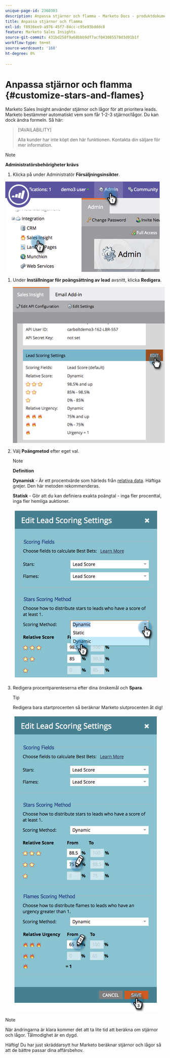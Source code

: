```yaml
---
unique-page-id: 2360303
description: Anpassa stjärnor och flamma - Marketo Docs - produktdokumentation
title: Anpassa stjärnor och flamma
exl-id: f8936ee9-a976-45f7-84cc-c95e93bdddc8
feature: Marketo Sales Insights
source-git-commit: 431bd258f9a68bbb9df7acf043085578d3d91b1f
workflow-type: tm+mt
source-wordcount: '168'
ht-degree: 0%

---
```


# Anpassa stjärnor och flamma {#customize-stars-and-flames}

Marketo Sales Insight använder stjärnor och lågor för att prioritera leads. Marketo bestämmer automatiskt vem som får 1-2-3 stjärnor/lågor. Du kan dock ändra formeln. Så här:

>[!AVAILABILITY]
>
>Alla kunder har inte köpt den här funktionen. Kontakta din säljare för mer information.

>[!NOTE]
>
>**Administratörsbehörigheter krävs**

1. Klicka på under Administratör **Försäljningsinsikter**.

![](assets/image2014-9-16-13-3a38-3a6.png)

1. Under **Inställningar för poängsättning av lead** avsnitt, klicka **Redigera**.

   ![](assets/image2014-9-16-13-3a38-3a17.png)

1. Välj **Poängmetod** efter eget val.

   >[!NOTE]
   >
   >**Definition**
   >
   >**Dynamisk** - Är ett procentvärde som härleds från [relativa data](/help/marketo/product-docs/marketo-sales-insight/msi-for-salesforce/features/stars-and-flames/priority-urgency-relative-score-and-best-bets.md). Häftiga grejer. Den här metoden rekommenderas.
   >
   >**Statisk** - Gör att du kan definiera exakta poängtal - inga fler procenttal, inga fler hemliga auktioner.

   ![](assets/image2014-9-16-13-3a38-3a31.png)

1. Redigera procentparenteserna efter dina önskemål och **Spara**.

   >[!TIP]
   >
   >Redigera bara startprocenten så beräknar Marketo slutprocenten åt dig!

   ![](assets/image2014-9-16-13-3a38-3a49.png)

>[!NOTE]
>
>När ändringarna är klara kommer det att ta lite tid att beräkna om stjärnor och lågor. Tålmodighet är en dygd.

Häftig! Du har just skräddarsytt hur Marketo beräknar stjärnor och lågor så att de bättre passar dina affärsbehov.
